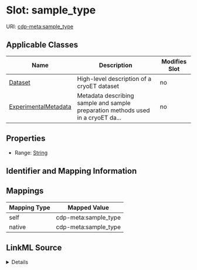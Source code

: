 

# Slot: sample_type

URI: [cdp-meta:sample_type](metadatasample_type)



<!-- no inheritance hierarchy -->





## Applicable Classes

| Name | Description | Modifies Slot |
| --- | --- | --- |
| [Dataset](Dataset.md) | High-level description of a cryoET dataset |  no  |
| [ExperimentalMetadata](ExperimentalMetadata.md) | Metadata describing sample and sample preparation methods used in a cryoET da... |  no  |







## Properties

* Range: [String](String.md)





## Identifier and Mapping Information








## Mappings

| Mapping Type | Mapped Value |
| ---  | ---  |
| self | cdp-meta:sample_type |
| native | cdp-meta:sample_type |




## LinkML Source

<details>
```yaml
name: sample_type
alias: sample_type
domain_of:
- ExperimentalMetadata
- Dataset
range: string

```
</details>